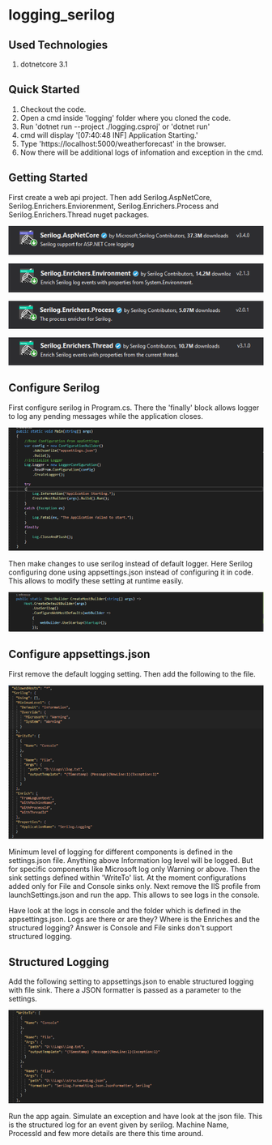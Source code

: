 # logging_serilog

## Used Technologies

1. dotnetcore 3.1

## Quick Started

1. Checkout the code.
2. Open a cmd inside 'logging' folder where you cloned the code.
3. Run 'dotnet run --project ./logging.csproj' or 'dotnet run'
4. cmd will display '[07:40:48 INF] Application Starting.'
5. Type 'https://localhost:5000/weatherforecast' in the browser.
6. Now there will be additional logs of infomation and exception in the cmd.

## Getting Started

First create a web api project. Then add Serilog.AspNetCore, Serilog.Enrichers.Enviorenment, Serilog.Enrichers.Process and Serilog.Enrichers.Thread nuget packages.

![serilog-aspnetcore](./images/serilog-dotnetcore.PNG)

![serilog-enrich-env](./images/serilog-enrich-env.PNG)

![serilog-enrich-process](./images/serilog-enrich-process.PNG)

![serilog-enrich-thread](./images/serilog-enrich-thread.PNG)

## Configure Serilog

First configure serilog in Program.cs. There the 'finally' block allows logger to log any pending messages while the application closes.

![configure-serilog](./images/configure-serilog.PNG)

Then make changes to use serilog instead of default logger. Here Serilog configuring done using appsettings.json instead of configuring it in code. This allows to modify these setting at runtime easily.

![use-serilog](./images/use-serilog.PNG)

## Configure appsettings.json

First remove the default logging setting. Then add the following to the file.

![appsettings](./images/appsettings.PNG)

Minimum level of logging for different components is defined in the settings.json file. Anything above Information log level will be logged. But for specific components like Microsoft log only Warning or above.
Then the sink settings defined within 'WriteTo' list. At the moment configurations added only for File and Console sinks only.
Next remove the IIS profile from launchSettings.json and run the app. This allows to see logs in the console.

Have look at the logs in console and the folder which is defined in the appsettings.json. Logs are there or are they? Where is the Enriches and the structured logging? Answer is Console and File sinks don't support structured logging.

## Structured Logging

Add the following setting to appsettings.json to enable structured logging with file sink. There a JSON formatter is passed as a parameter to the settings.

![appsettings-structured-logs](./images/structured-logging.PNG)

Run the app again. Simulate an exception and have look at the json file. This is the structured log for an event given by serilog. Machine Name, ProcessId and few more details are there this time around.





